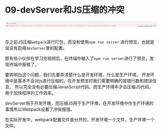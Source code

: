 # 09-devServer和JS压缩的冲突

![111.png][1]

在之前JS压缩`webpack`进行打包，而没有使用`npm run server` 进行预览，也就是说没有启用`devServer`里的配置。

那有些小伙伴在学习完视频后，在终端中输入了`npm run server`进行了预览，发现终端中报错了。

要弄明白这个问题，我们先要弄清楚什么是开发环境，什么是生产环境。
开发环境中是基本不会对js进行压缩的，在开发预览时我们需要明确的报错行数和错误信息，
所以完全没有必要压缩JavasScript代码。而生产环境中才会压缩JS代码，用于加快程序的工作效率。

devServer用于开发环境，而压缩JS用于生产环境，在开发环境中作生产环境的事情所以Webpack设置了冲突报错。

在实际开发中，webpack配置文件是分开的，开发环境一个文件，生产环境一个文件。 


  [1]: /images/webpack3/webpack09_01.png